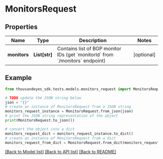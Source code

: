 # MonitorsRequest


## Properties

Name | Type | Description | Notes
------------ | ------------- | ------------- | -------------
**monitors** | **List[str]** | Contains list of BGP monitor IDs (get &#x60;monitorId&#x60; from &#x60;/monitors&#x60; endpoint) | [optional] 

## Example

```python
from thousandeyes_sdk.tests.models.monitors_request import MonitorsRequest

# TODO update the JSON string below
json = "{}"
# create an instance of MonitorsRequest from a JSON string
monitors_request_instance = MonitorsRequest.from_json(json)
# print the JSON string representation of the object
print(MonitorsRequest.to_json())

# convert the object into a dict
monitors_request_dict = monitors_request_instance.to_dict()
# create an instance of MonitorsRequest from a dict
monitors_request_from_dict = MonitorsRequest.from_dict(monitors_request_dict)
```
[[Back to Model list]](../README.md#documentation-for-models) [[Back to API list]](../README.md#documentation-for-api-endpoints) [[Back to README]](../README.md)


